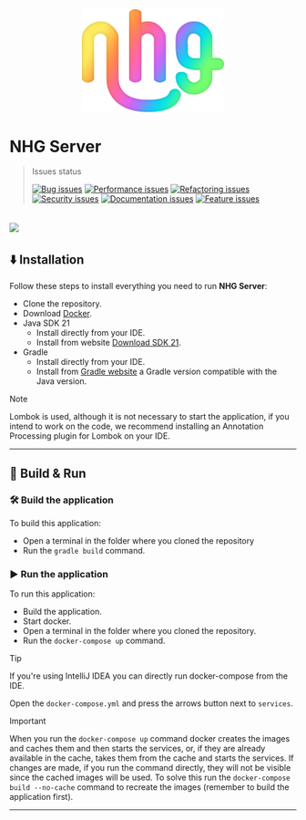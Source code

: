 <p align="center"> 
  <img src="https://github.com/n-h-g/.github/blob/main/assets/nhg_logo_rainbow.png" width="250"> <br>
</p>

# NHG Server 
> Issues status
> 
> [![Bug issues](https://img.shields.io/github/issues/n-h-g/server/type%3A%20bug?color=%23B60205&label=bug)](https://github.com/n-h-g/server/labels/type%3A%20bug)
> [![Performance issues](https://img.shields.io/github/issues/n-h-g/server/type%3A%20performance?color=%23D93F0B&label=performance)](https://github.com/n-h-g/server/labels/type%3A%20performance)
> [![Refactoring issues](https://img.shields.io/github/issues/n-h-g/server/type%3A%20refactoring?color=%23E99695&label=refactoring)](https://github.com/n-h-g/server/labels/type%3A%20refactoring)
> [![Security issues](https://img.shields.io/github/issues/n-h-g/server/type%3A%20security?color=%230E8A16&label=security)](https://github.com/n-h-g/server/labels/type%3A%20security)
> [![Documentation issues](https://img.shields.io/github/issues/n-h-g/server/type%3A%20documentation?color=%23006B75&label=documentation)](https://github.com/n-h-g/server/labels/type%3A%20documentation)
> [![Feature issues](https://img.shields.io/github/issues/n-h-g/server/type%3A%20feature?color=%230052CC&label=feature)](https://github.com/n-h-g/server/labels/type%3A%20feature)

<a href="https://discord.gg/PSbCGaVWr5"><img src="https://img.shields.io/badge/join-discord-7289da.svg?sanitize=true"></a>
---

## ⬇️ Installation 
Follow these steps to install everything you need to run **NHG Server**:
- Clone the repository.
- Download [Docker](https://www.docker.com/).
- Java SDK 21
  - Install directly from your IDE.
  - Install from website [Download SDK 21](https://www.oracle.com/java/technologies/javase/jdk21-archive-downloads.html).
- Gradle
  - Install directly from your IDE.
  - Install from [Gradle website](https://gradle.org/install/) a Gradle version compatible with the Java version.

> [!NOTE]  
> Lombok is used, although it is not necessary to start the application, if you intend to work on the code, we recommend installing an Annotation Processing plugin for Lombok on your IDE.

---

## 🧰 Build & Run

### 🛠️ Build the application
To build this application:
- Open a terminal in the folder where you cloned the repository
- Run the `gradle build` command.

### ▶️ Run the application
To run this application:
- Build the application.
- Start docker.
- Open a terminal in the folder where you cloned the repository.
- Run the `docker-compose up` command.
  
> [!TIP]  
> If you're using IntelliJ IDEA you can directly run docker-compose from the IDE.
> 
> Open the `docker-compose.yml` and press the arrows button next to `services`.

> [!IMPORTANT]
> When you run the `docker-compose up` command docker creates the images and caches them and then starts the services, or, if they are already available in the cache, takes them from the cache and starts the services. If changes are made, if you run the command directly, they will not be visible since the cached images will be used. To solve this run the `docker-compose build --no-cache` command to recreate the images (remember to build the application first).

---


